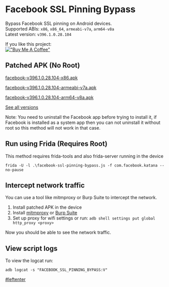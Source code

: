 # Facebook SSL Pinning Bypass

Bypass Facebook SSL pinning on Android devices.  
Supported ABIs: `x86`, `x86_64`, `armeabi-v7a`, `arm64-v8a`  
Latest version: `v396.1.0.28.104`

If you like this project:  
[!["Buy Me A Coffee"](https://www.buymeacoffee.com/assets/img/custom_images/orange_img.png)](https://www.buymeacoffee.com/eltimusa4q)

## Patched APK (No Root)

[facebook-v396.1.0.28.104-x86.apk](https://github.com/Eltion/Facebook-SSL-Pinning-Bypass/releases/download/v396.1.0.28.104/facebook-v396.1.0.28.104-x86.apk)

[facebook-v396.1.0.28.104-armeabi-v7a.apk](https://github.com/Eltion/Facebook-SSL-Pinning-Bypass/releases/download/v396.1.0.28.104/facebook-v396.1.0.28.104-armeabi-v7a.apk)

[facebook-v396.1.0.28.104-arm64-v8a.apk](https://github.com/Eltion/Facebook-SSL-Pinning-Bypass/releases/download/v396.1.0.28.104/facebook-v396.1.0.28.104-arm64-v8a.apk)

[See all versions](https://github.com/Eltion/Facebook-SSL-Pinning-Bypass/releases/)

Note: You need to uninstall the Facebook app before trying to install it, if Facebook is installed as a system app then you can not uninstall it without root so this method will not work in that case.

## Run using Frida (Requires Root)

This method requires frida-tools and also frida-server running in the device
```
frida -U -l .\facebook-ssl-pinning-bypass.js -f com.facebook.katana --no-pause
```

## Intercept network traffic

You can use a tool like mitmproxy or Burp Suite to intercept the network.

1. Install patched APK in the device
2. Install [mitmproxy](https://mitmproxy.org/) or [Burp Suite](https://portswigger.net/burp)
3. Set up proxy for wifi settings or run: `adb shell settings put global http_proxy <proxy>`

Now you should be able to see the network traffic.

## View script logs
To view the logcat run:
```
adb logcat -s "FACEBOOK_SSL_PINNING_BYPASS:V"
```

[#leftenter](#leftenter)

